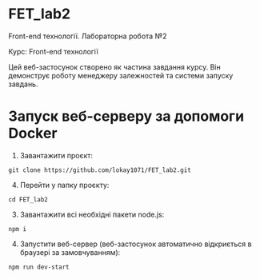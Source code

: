 # FET_lab2
Front-end технології. Лабораторна робота №2

Курс: Front-end технології

Цей веб-застосунок створено як частина завдання курсу. Він демонструє роботу менеджеру залежностей та системи запуску завдань.

# Запуск веб-серверу за допомоги Docker
1. Завантажити проєкт:
```
git clone https://github.com/lokay1071/FET_lab2.git
```

4. Перейти у папку проєкту:
```
cd FET_lab2
```

3. Завантажити всі необхідні пакети node.js:
```
npm i
```

4. Запустити веб-сервер (веб-застосунок автоматично відкриється в браузері за замовчуванням):
```
npm run dev-start
```
